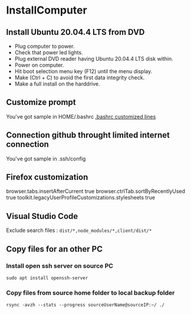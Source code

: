 # InstallComputer

## Install Ubuntu 20.04.4 LTS from DVD

- Plug computer to power.
- Check that power led lights.
- Plug external DVD reader having Ubuntu 20.04.4 LTS disk within.
- Power on computer.
- Hit boot selection menu key (F12) until the menu display.
- Make (Ctrl + C) to avoid the first data integrity check.
- Make a full install on the harddrive.

## Customize prompt
You've got sample in HOME/.bashrc
[.bashrc customized lines](https://github.com/jlemanjs/InstallComputer/blob/11812da87ac28ad520095f5327a8baa0aeba52a5/HOME/.bashrc#L58-L70)

## Connection github throught limited internet connection
You've got sample in .ssh/config

## Firefox customization

browser.tabs.insertAfterCurrent true
browser.ctrlTab.sortByRecentlyUsed true
toolkit.legacyUserProfileCustomizations.stylesheets true

## Visual Studio Code

Exclude search files :
``dist/*,node_modules/*,client/dist/*``

## Copy files for an other PC
### Install open ssh server on source PC
``sudo apt install openssh-server``
### Copy files from source home folder to local backup folder
``rsync -avzh --stats --progress sourceUserName@sourceIP:~/ ./``
